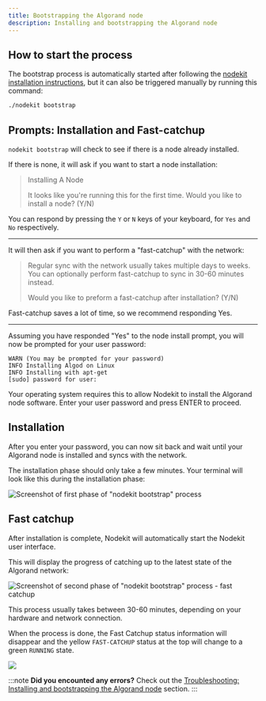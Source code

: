 ```yaml
---
title: Bootstrapping the Algorand node
description: Installing and bootstrapping the Algorand node
---
```


## How to start the process

The bootstrap process is automatically started after following the [nodekit installation instructions](/guides/10-getting-started), but it can also be triggered manually by running this command:

```bash
./nodekit bootstrap
```

## Prompts: Installation and Fast-catchup

`nodekit bootstrap` will check to see if there is a node already installed.

If there is none, it will ask if you want to start a node installation:

> Installing A Node
>
> It looks like you're running this for the first time. Would you like to install a node? (Y/N)

You can respond by pressing the `Y` or `N` keys of your keyboard, for `Yes` and `No` respectively.

---

It will then ask if you want to perform a "fast-catchup" with the network:

> Regular sync with the network usually takes multiple days to weeks. You can optionally perform fast-catchup to sync in 30-60 minutes instead.
>
> Would you like to preform a fast-catchup after installation? (Y/N)

Fast-catchup saves a lot of time, so we recommend responding Yes.

---

Assuming you have responded "Yes" to the node install prompt, you will now be prompted for your user password:

```
WARN (You may be prompted for your password)
INFO Installing Algod on Linux
INFO Installing with apt-get
[sudo] password for user:
```

Your operating system requires this to allow Nodekit to install the Algorand node software. Enter your user password and press ENTER to proceed.

## Installation

After you enter your password, you can now sit back and wait until your Algorand node is installed and syncs with the network.

The installation phase should only take a few minutes. Your terminal will look like this during the installation phase:

![Screenshot of first phase of "nodekit bootstrap" process](/assets/nodekit-bootstrap.png)

## Fast catchup

After installation is complete, Nodekit will automatically start the Nodekit user interface.

This will display the progress of catching up to the latest state of the Algorand network:

![Screenshot of second phase of "nodekit bootstrap" process - fast catchup](/assets/nodekit-fast-catchup.png)

This process usually takes between 30-60 minutes, depending on your hardware and network connection.

When the process is done, the Fast Catchup status information will disappear and the yellow `FAST-CATCHUP` status at the top will change to a green `RUNNING` state.

![](/assets/nodekit-state-running.png)

:::note
**Did you encounted any errors?**
Check out the [Troubleshooting: Installing and bootstrapping the Algorand node](/troubleshooting/20-bootstrap) section.
:::
